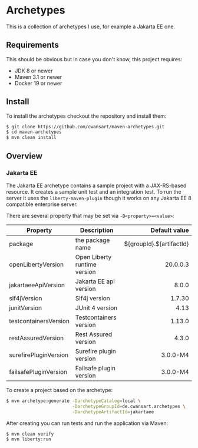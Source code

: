 # Archetypes

This is a collection of archetypes I use, for example a Jakarta EE one.

## Requirements

This should be obvious but in case you don't know, this project requires:

* JDK 8 or newer
* Maven 3.1 or newer
* Docker 19 or newer

## Install

To install the archetypes checkout the repository and install them:

```bash
$ git clone https://github.com/cwansart/maven-archetypes.git
$ cd maven-archetypes
$ mvn clean install
```

## Overview

### Jakarta EE

The Jakarta EE archetype contains a sample project with a JAX-RS-based resource.
It creates a sample unit test and an integration test. To run the server it
uses the `liberty-maven-plugin` though it works on any Jakarta EE 8 compatible
enterprise server.

There are several property that may be set via `-D<property>=<value>`:

| Property              | Description                  | Default value             |
| --------------------- | -----------------------------| -------------------------:|
| package               | the package name             | \${groupId}.${artifactId} |
| openLibertyVersion    | Open Liberty runtime version |                  20.0.0.3 |
| jakartaeeApiVersion   | Jakarta EE api version       |                     8.0.0 |
| slf4jVersion          | Slf4j version                |                    1.7.30 |
| junitVersion          | JUnit 4 version              |                      4.13 |
| testcontainersVersion | Testcontainers version       |                    1.13.0 |
| restAssuredVersion    | Rest Assured version         |                     4.3.0 |
| surefirePluginVersion | Surefire plugin version      |                  3.0.0-M4 |
| failsafePluginVersion | Failsafe plugin version      |                  3.0.0-M4 |


To create a project based on the archetype:

```bash
$ mvn archetype:generate -DarchetypeCatalog=local \
                         -DarchetypeGroupId=de.cwansart.archetypes \
                         -DarchetypeArtifactId=jakartaee
```

After creating you can run tests and run the application via Maven:

```bash
$ mvn clean verify
$ mvn liberty:run
```
